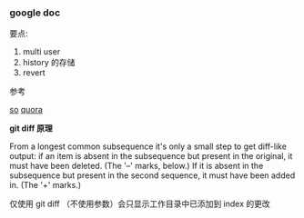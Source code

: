 ### google doc

要点:

1. multi user
2. history 的存储
3. revert

参考

[so](http://stackoverflow.com/questions/5772879/how-do-you-write-a-real-time-webbased-collaboration-tool-such-as-google-docs)
[quora](https://www.quora.com/How-is-collaborative-document-editing-implemented-in-Google-Docs)

**git diff 原理**

From a longest common subsequence it's only a small step to get diff-like output: if an item is absent in the subsequence but present in the original, it must have been deleted. (The '–' marks, below.) If it is absent in the subsequence but present in the second sequence, it must have been added in. (The '+' marks.)

[](http://www.mathertel.de/Diff/DiffDoku.aspx)

仅使用 git diff （不使用参数）会只显示工作目录中已添加到 index 的更改
